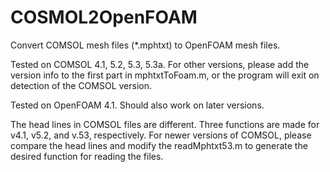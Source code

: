 # COSMOL2OpenFOAM
Convert COMSOL mesh files (*.mphtxt) to OpenFOAM mesh files. 

Tested on COMSOL 4.1, 5.2, 5.3, 5.3a. For other versions, please add the version info to the first part in mphtxtToFoam.m, or the program will exit on detection of the COMSOL version.

Tested on OpenFOAM 4.1. Should also work on later versions.

The head lines in COMSOL files are different. Three functions are made for v4.1, v5.2, and v.53, respectively. For newer versions of COMSOL, please compare the head lines and modify the readMphtxt53.m to generate the desired function for reading the files.

